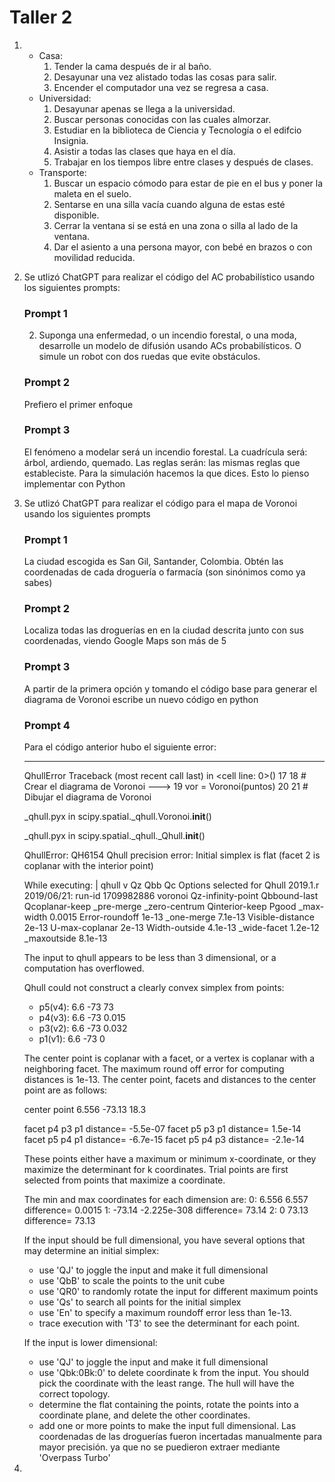 # Taller 2
1.  - Casa:
        1. Tender la cama después de ir al baño. 
        2. Desayunar una vez alistado todas las cosas para salir.
        3. Encender el computador una vez se regresa a casa.
    - Universidad:
        1. Desayunar apenas se llega a la universidad.
        2. Buscar personas conocidas con las cuales almorzar.
        3. Estudiar en la biblioteca de Ciencia y Tecnología o el edifcio Insignia.
        4. Asistir a todas las clases que haya en el día.
        5. Trabajar en los tiempos libre entre clases y después de clases.
    - Transporte:
        1. Buscar un espacio cómodo para estar de pie en el bus y poner la maleta en el suelo.
        2. Sentarse en una silla vacía cuando alguna de estas esté disponible.
        3. Cerrar la ventana si se está en una zona o silla al lado de la ventana.
        4. Dar el asiento a una persona mayor, con bebé en brazos o con movilidad reducida.
2. Se utlizó ChatGPT para realizar el código del AC probabilístico usando los siguientes prompts:
    ### Prompt 1
    2. Suponga una enfermedad, o un incendio forestal, o una moda, desarrolle un modelo de difusión usando ACs probabilísticos. O simule un robot con dos ruedas que evite obstáculos.
    ### Prompt 2
    Prefiero el primer enfoque
    ### Prompt 3
    El fenómeno a modelar será un incendio forestal. La cuadrícula será: árbol, ardiendo, quemado. Las reglas serán: las mismas reglas que estableciste. Para la simulación hacemos la que dices. Esto lo pienso implementar con Python
3. Se utlizó ChatGPT para realizar el código para el mapa de Voronoi usando los siguientes prompts
    ### Prompt 1
    La ciudad escogida es San Gil, Santander, Colombia. Obtén las coordenadas de cada droguería o farmacía (son sinónimos como ya sabes)
    ### Prompt 2
    Localiza todas las droguerías en en la ciudad descrita junto con sus coordenadas, viendo Google Maps son más de 5 
    ### Prompt 3
    A partir de la primera opción y tomando el código base para generar el diagrama de Voronoi escribe un nuevo código en python
    ### Prompt 4
    Para el código anterior hubo el siguiente error:

    ---------------------------------------------------------------------------
    QhullError                                Traceback (most recent call last)
    <ipython-input-1-6c4c8c29d46c> in <cell line: 0>()
        17 
        18 # Crear el diagrama de Voronoi
    ---> 19 vor = Voronoi(puntos)
        20 
        21 # Dibujar el diagrama de Voronoi

    _qhull.pyx in scipy.spatial._qhull.Voronoi.__init__()

    _qhull.pyx in scipy.spatial._qhull._Qhull.__init__()

    QhullError: QH6154 Qhull precision error: Initial simplex is flat (facet 2 is coplanar with the interior point)

    While executing:  | qhull v Qz Qbb Qc
    Options selected for Qhull 2019.1.r 2019/06/21:
    run-id 1709982886  voronoi  Qz-infinity-point  Qbbound-last  Qcoplanar-keep
    _pre-merge  _zero-centrum  Qinterior-keep  Pgood  _max-width 0.0015
    Error-roundoff 1e-13  _one-merge 7.1e-13  Visible-distance 2e-13
    U-max-coplanar 2e-13  Width-outside 4.1e-13  _wide-facet 1.2e-12
    _maxoutside 8.1e-13

    The input to qhull appears to be less than 3 dimensional, or a
    computation has overflowed.

    Qhull could not construct a clearly convex simplex from points:
    - p5(v4):   6.6   -73    73
    - p4(v3):   6.6   -73 0.015
    - p3(v2):   6.6   -73 0.032
    - p1(v1):   6.6   -73     0

    The center point is coplanar with a facet, or a vertex is coplanar
    with a neighboring facet.  The maximum round off error for
    computing distances is 1e-13.  The center point, facets and distances
    to the center point are as follows:

    center point    6.556   -73.13     18.3

    facet p4 p3 p1 distance= -5.5e-07
    facet p5 p3 p1 distance= 1.5e-14
    facet p5 p4 p1 distance= -6.7e-15
    facet p5 p4 p3 distance= -2.1e-14

    These points either have a maximum or minimum x-coordinate, or
    they maximize the determinant for k coordinates.  Trial points
    are first selected from points that maximize a coordinate.

    The min and max coordinates for each dimension are:
    0:     6.556     6.557  difference= 0.0015
    1:    -73.14  -2.225e-308  difference= 73.14
    2:         0     73.13  difference= 73.13

    If the input should be full dimensional, you have several options that
    may determine an initial simplex:
    - use 'QJ'  to joggle the input and make it full dimensional
    - use 'QbB' to scale the points to the unit cube
    - use 'QR0' to randomly rotate the input for different maximum points
    - use 'Qs'  to search all points for the initial simplex
    - use 'En'  to specify a maximum roundoff error less than 1e-13.
    - trace execution with 'T3' to see the determinant for each point.

    If the input is lower dimensional:
    - use 'QJ' to joggle the input and make it full dimensional
    - use 'Qbk:0Bk:0' to delete coordinate k from the input.  You should
        pick the coordinate with the least range.  The hull will have the
        correct topology.
    - determine the flat containing the points, rotate the points
        into a coordinate plane, and delete the other coordinates.
    - add one or more points to make the input full dimensional.
    Las coordenadas de las droguerías fueron incertadas manualmente para mayor precisión. ya que no se puedieron extraer mediante 'Overpass Turbo'
4. 